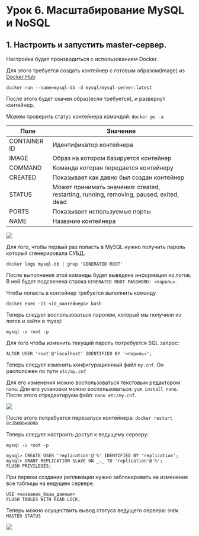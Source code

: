 # Урок 6. Масштабирование MySQL и NoSQL

## 1. Настроить и запустить master-сервер.

Настройка будет производиться с использованием Docker.

Для этого требуется создать контейнер с готовым образом(image) из [Docker Hub](https://hub.docker.com/r/mysql/mysql-server/)

`docker run --name=mysql-db -d mysql/mysql-server:latest`

После этого будет скачен образ(если требуется), и развернут контейнер.

Можем проверить статус контейнера командой: `docker ps -a`

| Поле         | Значение                                                                               |
| ------------ | -------------------------------------------------------------------------------------- |
| CONTAINER ID | Идентификатор контейнера                                                               |
| IMAGE        | Образ на котором базируется контейнер                                                  |
| COMMAND      | Команда которая передается контейнеру                                                  |
| CREATED      | Показывает как давно был создан контейнер                                              |
| STATUS       | Может принимать значения: created, restarting, running, removing, paused, exited, dead |
| PORTS        | Показывает используемые порты                                                          |
| NAME         | Название контейнера                                                                    |

![](https://github.com/LoC743/gb-basic-db/blob/my-sql-replica/no-sql/mysql-master/images/1.png)

Для того, чтобы первый раз попасть в MySQL нужно получить пароль который сгенерировала СУБД.

`docker logs mysql-db | grep 'GENERATED ROOT'`

После выполнения этой команды будет выведена информация из логов. В ней будет подсвечена строка `GENERATED ROOT PASSWORD: <пароль>`.

Чтобы попасть в контейнер требуется выполнить команду

`docker exec -it <id_контейнера> bash`

Теперь следует воспользоваться паролем, который мы получили из логов и зайти в mysql:

`mysql -u root -p`

Для того чтобы изменить текущий пароль потребуется SQL запрос:

`ALTER USER 'root'@'localhost' IDENTIFIED BY '<пароль>';`

Теперь следует изменить конфигурационный файл `my.cnf`. Он расположен по пути `etc/my.cnf`

Для его изменения можно воспользоваться текстовым редактором `nano`. Для его установки можно воспользоваться: `yum install nano`. После этого отредактируем файл: `nano etc/my.cnf`.

![](https://github.com/LoC743/gb-basic-db/blob/my-sql-replica/no-sql/mysql-master/images/2.png)

После этого потребуется перезапуск контейнера: `docker restart 8c2b00be809b`

Теперь следует настроить доступ к ведущему серверу:

```
mysql -u root -p

mysql> CREATE USER 'replication'@'%' IDENTIFIED BY 'replication';
mysql> GRANT REPLICATION SLAVE ON _._ TO 'replication'@'%';
FLUSH PRIVILEGES;
```

При первом создании репликации нужно заблокировать на изменение все таблицы на ведущем сервере.

```
USE <название_базы_данных>
FLUSH TABLES WITH READ LOCK;
```

Теперь можно осуществить вывод статуса ведущего сервера: `SHOW MASTER STATUS`

![](https://github.com/LoC743/gb-basic-db/blob/my-sql-replica/no-sql/mysql-master/images/3.png)
